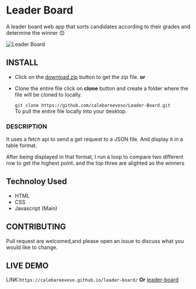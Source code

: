 # Leader Board
A leader board web app that sorts candidates according to their grades and determine the winner 😊
 
![Leader Board](https://i.ibb.co/QvS5Y6J/Screenshot-342.png)

## INSTALL
 * Click on the [download zip](https://github.com/calebareeveso/Leader-Board/archive/master.zip) button to get the zip file.
                     **or**
 * Clone the entire file click on **clone** button and create a folder where the file will be cloned to locally.
     
   ```git clone https://github.com/calebareeveso/Leader-Board.git```\
  To pull the entire file locally into your desktop.
### DESCRIPTION
It uses a fetch api to send a get request to a JSON file. And display it in a table format.

After being displayed in that format, I run a loop to compare two different row to get the  highest point. and  the top three are alighted as the winners 

## Technoloy Used 
 - HTML
 - CSS
 - Javascript (Main)
 

## CONTRIBUTING 
 Pull request are welcomed,and please open an issue to discuss what you would like to change.
## LIVE DEMO
  LINK:```https://calebareeveso.github.io/leader-board/```
**Or**
[leader-board](https://calebareeveso.github.io/leader-board/)
